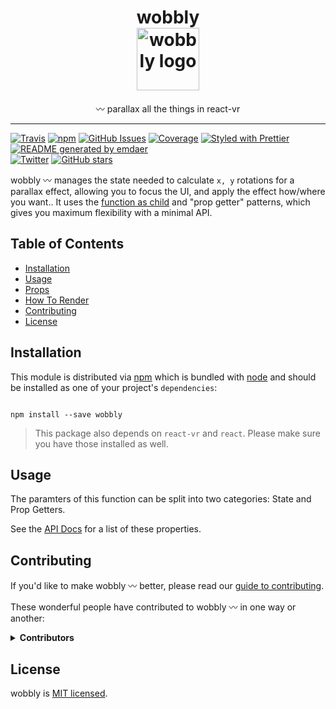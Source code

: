 <!--
  This file was generated by emdaer

  Its template can be found at .emdaer/README.emdaer.md
-->

<p><h1 align="center">
wobbly
    </br>
    <img src="https://user-images.githubusercontent.com/1127238/38072922-8250c22a-32dd-11e8-8259-fb8ea3346dfc.png" alt="wobbly logo" title="wobbly logo" width="100">
</h1></p>
<p><p align="center">
〰️ parallax all the things in react-vr
</p></p>
<hr />

<p><a href="https://travis-ci.org/infiniteluke/wobbly/"><img src="https://img.shields.io/travis/infiniteluke/wobbly.svg?style=flat-square" alt="Travis"></a> <a href="https://www.npmjs.com/package/wobbly"><img src="https://img.shields.io/npm/v/wobbly.svg?style=flat-square" alt="npm"></a> <a href="https://github.com/infiniteluke/wobbly/issues"><img src="https://img.shields.io/github/issues/infiniteluke/wobbly.svg?style=flat-square" alt="GitHub Issues"></a> <a href=""><img src="https://img.shields.io/coveralls/infiniteluke/wobbly.svg?style=flat-square" alt="Coverage"></a> <a href="https://github.com/prettier/prettier"><img src="https://img.shields.io/badge/styled_with-prettier-ff69b4.svg?style=flat-square" alt="Styled with Prettier"></a> <a href="https://github.com/emdaer/emdaer"><img src="https://img.shields.io/badge/📓-documented%20with%20emdaer-F06632.svg?style=flat-square" alt="README generated by emdaer"></a>
</br>
<a href="https://twitter.com/intent/tweet?text=Parallax%20all%20the%20things%20with%20with%20wobbly%20〰️%20for%20react-vr!%20Check%20it%20out!%20https://github.com/infiniteluke/wobbly"><img src="https://img.shields.io/twitter/url/https/github.com/infiniteluke/wobbly.svg?style=social" alt="Twitter"></a> <a href="https://github.com/infiniteluke/wobbly/stargazers"><img src="https://img.shields.io/github/stars/infiniteluke/wobbly.svg?style=social" alt="GitHub stars"></a></p>
<p>wobbly 〰️ manages the state needed to calculate <code>x, y</code> rotations for a parallax effect, allowing you to focus the UI, and apply the effect how/where you want.. It uses the <a href="https://medium.com/merrickchristensen/function-as-child-components-5f3920a9ace9">function as child</a> and &quot;prop getter&quot; patterns, which gives you maximum flexibility with a minimal API.</p>
<h2 id="table-of-contents">Table of Contents</h2>
<!-- toc -->
<ul>
<li><a href="#installation">Installation</a></li>
<li><a href="#usage">Usage</a></li>
<li><a href="#props">Props</a></li>
<li><a href="#how-to-render">How To Render</a></li>
<li><a href="#contributing">Contributing</a></li>
<li><a href="#license">License</a></li>
</ul>
<!-- tocstop -->
<h2 id="installation">Installation</h2>
<p>This module is distributed via <a href="https://www.npmjs.com/package/wobbly">npm</a> which is bundled with <a href="https://nodejs.org">node</a> and
should be installed as one of your project&#39;s <code>dependencies</code>:</p>
<pre><code>
npm install --save wobbly
</code></pre><blockquote>
<p>This package also depends on <code>react-vr</code> and <code>react</code>. Please make sure you have those installed as well.</p>
</blockquote>
<h2 id="usage">Usage</h2>
<!--
```jsx
import Wobbly from 'wobbly';
import { Text, View, VrButton, Animated } from 'react-vr';

function ParallaxButton() {
  return (
    <Wobbly
      // These props control how extreme wobbly 〰 is. Default to -15, 15 respectively.
      parallaxDegreeLowerBound={-20}
      parallaxDegreeUpperBound={20}
      // The render prop is called on each render providing prop getters and state to be used in your UI.
      // This function can alternatively be called as a child prop <Wobbly>{(stateAndHelpers) => {...}}</Wobbly>
      render={({ getMoveTargetProps, getWobblyTransformStyle }) => (
        <Animated.VrButton
          // NOTE: The element you spread the transformation style into must be an "Animated" element.
          style={{
            backgroundColor: 'darkorchid',
            padding: 0.2,
            borderRadius: 0.03,
            // Spread the transform styles into an element you want to make wobbly 〰
            // This adds rotateX and a rotateY objects respectively
            transform: [...getWobblyTransformStyle()],
          }}
          // Spread the wrapper props into an element whose onMove event will control the parallax effect.
          // You can also pass an onMove/onExit handler to be called before wobbly's internal onMove/onExit.
          // ...getMoveTargetProps({ onMove: (event) => {}})
          {...getMoveTargetProps()}
        >
          <Text
            style={{
              fontSize: 0.3,
              color: 'blanchedalmond',
            }}
          >
            Wobbly
          </Text>
        </Animated.VrButton>
      )}
    />
  );
}
```
--><p>...creates something like this:</br>
<img src="https://user-images.githubusercontent.com/1127238/38117939-a8f9ac68-336c-11e8-8fb3-fd7012028ff8.gif" alt="wobbly button example"></p>
<h2 id="props">Props</h2>
<p>See the <a href="https://infiniteluke.github.io/wobbly">API Docs</a> for information on the props exposed by this package. The usage example above is not an exhaustive list.</p>
<h2 id="how-to-render">How To Render</h2>
<p>wobbly 〰️ uses the child callback render function pattern. This is where you render whatever you want to based on the state of wobbly which is passed to the callback as parameters. The function is passed as the child prop of the Wobbly component:</p>
<!--
```jsx
<Wobbly>
  {({/* parameters here */}) => (/* your render code here*/)}
</Wobbly>
```
--><p>or can be called from the render prop</p>
<!--
```jsx
<Wobbly
  render= {({/* parameters here */}) => (/* your render code here*/)}
/>
```
--><p>The paramters of this function can be split into two categories: State and Prop Getters.</p>
<p>See the <a href="https://infiniteluke.github.io/dub-step/#stateandhelpers">API Docs</a> for a list of these properties.</p>
<h2 id="contributing">Contributing</h2>
<p>If you&#39;d like to make wobbly 〰️ better, please read our <a href="./CONTRIBUTING.md">guide to contributing</a>.</p>
<p>These wonderful people have contributed to wobbly 〰️ in one way or another:</p>
<details>
<summary><strong>Contributors</strong></summary><br />
<a title="I build multi-channel publishing systems and web applications at @fourkitchens." href="https://github.com/infiniteluke">
  <img align="left" src="https://avatars0.githubusercontent.com/u/1127238?s=24" />
</a>
<strong>Luke Herrington</strong>
<br /><br />
</details>

<h2 id="license">License</h2>
<p>wobbly is <a href="./LICENSE">MIT licensed</a>.</p>
